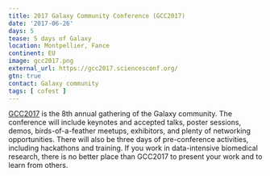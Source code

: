 ```yaml
---
title: 2017 Galaxy Community Conference (GCC2017)
date: '2017-06-26'
days: 5
tease: 5 days of Galaxy
location: Montpellier, Fance
continent: EU
image: gcc2017.png
external_url: https://gcc2017.sciencesconf.org/
gtn: true
contact: Galaxy community
tags: [ cofest ]
---
```

[GCC2017](https://gcc2017.sciencesconf.org/) is the 8th annual gathering of the
Galaxy community. The conference will include keynotes and accepted talks,
poster sessions, demos, birds-of-a-feather meetups, exhibitors, and plenty of
networking opportunities. There will also be three days of pre-conference
activities, including hackathons and training. If you work in data-intensive
biomedical research, there is no better place than GCC2017 to present your work
and to learn from others.
